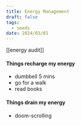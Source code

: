 ```yaml
---
title: Energy Management
draft: false
tags:
  - seeds
date: 2024/03/01
---
```


[[energy audit]]
#### Things recharge my energy
- dumbbell 5 mins
- go for a walk
- read books
#### Things drain my energy
- doom-scrolling